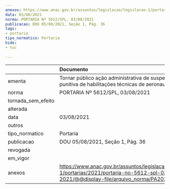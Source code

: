 ```yaml
---
anexos: https://www.anac.gov.br/assuntos/legislacao/legislacao-1/portarias/2021/portaria-no-5612-spl-03-08-2021/@@display-file/arquivo_norma/PA2021-5612.pdf
data: 03/08/2021
norma: PORTARIA Nº 5612/SPL, 03/08/2021
publicacao: DOU 05/08/2021, Seção 1, Pág. 36
tags:
- portaria
tipo_normatico: Portaria
hide: 
- toc 
 
---
```


|                    | Documento                                                                                                                                            |
|:-------------------|:-----------------------------------------------------------------------------------------------------------------------------------------------------|
| ementa             | Tornar público ação administrativa de suspensão punitiva de habilitações técnicas de aeronauta.                                                      |
| norma              | PORTARIA Nº 5612/SPL, 03/08/2021                                                                                                                     |
| tornada_sem_efeito |                                                                                                                                                      |
| alterada           |                                                                                                                                                      |
| data               | 03/08/2021                                                                                                                                           |
| outros             |                                                                                                                                                      |
| tipo_normatico     | Portaria                                                                                                                                             |
| publicacao         | DOU 05/08/2021, Seção 1, Pág. 36                                                                                                                     |
| revogada           |                                                                                                                                                      |
| em_vigor           |                                                                                                                                                      |
| anexos             | https://www.anac.gov.br/assuntos/legislacao/legislacao-1/portarias/2021/portaria-no-5612-spl-03-08-2021/@@display-file/arquivo_norma/PA2021-5612.pdf |